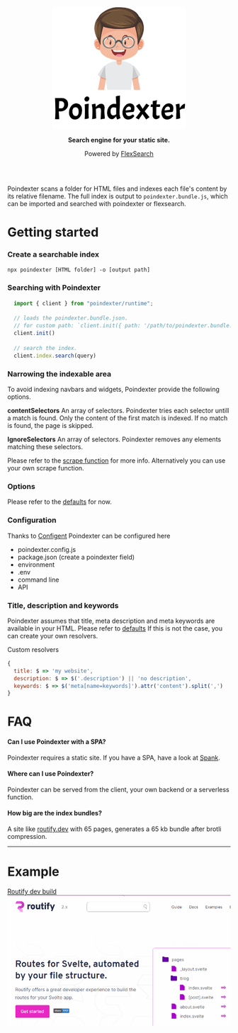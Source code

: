 <div align="center">
  <img src="./poindexter.svg" width="300px">
  
  **Search engine for your static site.**

   Powered by [FlexSearch](https://github.com/nextapps-de/flexsearch)

   <br />
   <br />
</div>


Poindexter scans a folder for HTML files and indexes each file's content by its relative filename. The full index is output to `poindexter.bundle.js`, which can be imported and searched with poindexter or flexsearch.

# Getting started

### Create a searchable index

```
npx poindexter [HTML folder] -o [output path]
```

### Searching with Poindexter

```javascript
  import { client } from "poindexter/runtime";  

  // loads the poindexter.bundle.json.
  // for custom path: `client.init({ path: '/path/to/poindexter.bundle.js' })`
  client.init()

  // search the index.
  client.index.search(query)
```

### Narrowing the indexable area
To avoid indexing navbars and widgets, Poindexter provide the following options.

**contentSelectors** An array of selectors. Poindexter tries each selector untill a match is found. Only the content of the first match is indexed. If no match is found, the page is skipped.

**IgnoreSelectors** An array of selectors. Poindexter removes any elements matching these selectors.

Please refer to the [scrape function](https://github.com/roxiness/poindexter/blob/master/defaults.js#L19) for more info. Alternatively you can use your own scrape function.

### Options
Please refer to the [defaults](https://github.com/roxiness/poindexter/blob/master/defaults.js) for now.

### Configuration
Thanks to [Configent](https://github.com/roxiness/configent) Poindexter can be configured here 
- poindexter.config.js
- package.json (create a poindexter field)
- environment
- .env
- command line
- API

### Title, description and keywords
Poindexter assumes that title, meta description and meta keywords are available in your HTML. Please refer to [defaults](https://github.com/roxiness/poindexter/blob/master/defaults.js#L16) If this is not the case, you can create your own resolvers.

Custom resolvers
```javascript
{
  title: $ => 'my website',
  description: $ => $('.description') || 'no description',
  keywords: $ => $('meta[name=keywords]').attr('content').split(',')
}
```

# FAQ

#### Can I use Poindexter with a SPA?
Poindexter requires a static site. If you have a SPA, have a look at [Spank](https://github.com/roxiness/spank).

#### Where can I use Poindexter?
Poindexter can be served from the client, your own backend or a serverless function.

#### How big are the index bundles?
A site like [routify.dev](https://routify.dev) with 65 pages, generates a 65 kb bundle after brotli compression.

---

# Example

[Routify dev build](https://routify-2020-git-searchify.sveltaforce.now.sh/)
<img src="./poindexter.gif">
